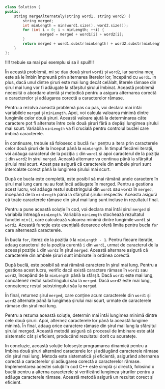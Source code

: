 ``` cpp
class Solution {
public:
    string mergeAlternately(string word1, string word2) {
        string merged;
        int minLength = min(word1.size(), word2.size());
        for (int i = 0; i < minLength; ++i) {
                merged = merged + word1[i] + word2[i];
        }
        return merged + word1.substr(minLength) + word2.substr(minLength);
    }
};
```
!!!! trebuie sa mai pui exemplu si sa il spui!!!!

În această problemă, mi se dau două șiruri `word1` și `word2`, iar sarcina mea este să le îmbin împreună prin alternarea literelor lor, începând cu `word1`. În plus, dacă unul dintre șiruri este mai lung decât celălalt, literele rămase din șirul mai lung vor fi adăugate la sfârșitul șirului îmbinat. Această problemă necesită o abordare atentă și metodică pentru a asigura alternarea corectă a caracterelor și adăugarea corectă a caracterelor rămase.

Pentru a rezolva această problemă pas cu pas, voi declara mai întâi variabilele `merged` și `minLength`. Apoi, voi calcula valoarea minimă dintre lungimile celor două șiruri. Această valoare ajută la determinarea câte caractere pot fi alternate între cele două șiruri fără a depăși lungimea șirului mai scurt. Variabila `minLength` va fi crucială pentru controlul buclei care îmbină caracterele.

În continuare, trebuie să folosesc o buclă `for` pentru a itera prin caracterele celor două șiruri de la început până la `minLength`. În timpul fiecărei iterații, voi adăuga caracterul de la poziția `i` din `word1` și apoi caracterul de la poziția `i` din `word2` în șirul `merged`. Această alternare va continua până la sfârșitul șirului mai scurt. Acest pas asigură că caracterele din ambele șiruri sunt intercalate corect până la lungimea șirului mai scurt.

După ce bucla este completă, este posibil să mai rămână unele caractere în șirul mai lung care nu au fost încă adăugate în merged. Pentru a gestiona acest lucru, voi adăuga restul substringului din `word1` sau `word2` în `merged`, începând de la `minLength` până la sfârșitul șirului respectiv. Aceasta asigură că toate caracterele rămase din șirul mai lung sunt incluse în rezultatul final.

Pentru a pune această soluție în cod, voi declara mai întâi șirul `merged` și variabila întreagă `minLength`. Variabila `minLength` stochează rezultatul funcției `min()`, care calculează valoarea minimă dintre lungimile `word1` și `word2`. Această funcție este esențială deoarece oferă limita pentru bucla `for` care alternează caracterele.

În bucla `for`, iterez de la poziția `0` la `minLength - 1`. Pentru fiecare iterație, adaug caracterul de la poziția curentă `i` din `word1`, urmat de caracterul de la aceeași poziție `i` din `word2` în șirul `merged`. Această alternare asigură că caracterele din ambele șiruri sunt îmbinate în ordinea corectă.

După buclă, este posibil să mai rămână caractere în șirul mai lung. Pentru a gestiona acest lucru, verific dacă există caractere rămase în `word1` sau `word2`, începând de la `minLength` până la sfârșit. Dacă `word1` este mai lung, concatenez restul substringului său la `merged`. Dacă `word2` este mai lung, concatenez restul substringului său la `merged`.

În final, returnez șirul `merged`, care conține acum caracterele din `word1` și `word2` alternate până la lungimea șirului mai scurt, urmate de caracterele rămase din șirul mai lung.

Pentru a rezuma această soluție, determin mai întâi lungimea minimă dintre cele două șiruri. Apoi, alternez caracterele lor până la această lungime minimă. În final, adaug orice caractere rămase din șirul mai lung la sfârșitul șirului merged. Această metodă asigură că procesul de îmbinare este atât sistematic cât și eficient, producând rezultatul dorit cu acuratețe.

In concluzie, această soluție folosește programarea dinamică pentru a îmbina două șiruri alternând caracterele lor și adăugând caracterele rămase din șirul mai lung. Metoda este sistematică și eficientă, asigurând alternarea corectă a caracterelor și adăugarea corectă a caracterelor rămase. Implementarea acestei soluții în cod C++ este simplă și directă, folosind o buclă pentru a alterna caracterele și verificând lungimea șirurilor pentru a adăuga caracterele rămase. Această metodă asigură un rezultat corect și eficient.

